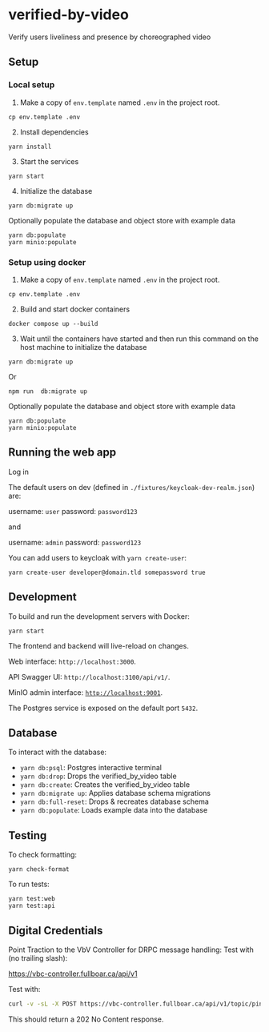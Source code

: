 # verified-by-video

Verify users liveliness and presence by choreographed video

## Setup

### Local setup

1. Make a copy of `env.template` named `.env` in the project root.

```
cp env.template .env
```

2. Install dependencies

```
yarn install
```

3. Start the services

```
yarn start
```

4. Initialize the database

```
yarn db:migrate up
```

Optionally populate the database and object store with example data

```
yarn db:populate
yarn minio:populate
```

### Setup using docker

1. Make a copy of `env.template` named `.env` in the project root.

```
cp env.template .env
```

2. Build and start docker containers

```
docker compose up --build
```

3. Wait until the containers have started and then run this command on the host machine to initialize the database

```
yarn db:migrate up
```

Or

```
npm run  db:migrate up
```

Optionally populate the database and object store with example data

```
yarn db:populate
yarn minio:populate
```

## Running the web app

Log in

The default users on dev (defined in `./fixtures/keycloak-dev-realm.json`) are:

username: `user`
password: `password123`

and

username: `admin`
password: `password123`

You can add users to keycloak with `yarn create-user`:

```
yarn create-user developer@domain.tld somepassword true
```

## Development

To build and run the development servers with Docker:

```
yarn start
```

The frontend and backend will live-reload on changes.

Web interface: `http://localhost:3000`.

API Swagger UI: `http://localhost:3100/api/v1/`.

MinIO admin interface: [`http://localhost:9001`](http://localhost:9001).

The Postgres service is exposed on the default port `5432`.

## Database

To interact with the database:

- `yarn db:psql`: Postgres interactive terminal
- `yarn db:drop`: Drops the verified_by_video table
- `yarn db:create`: Creates the verified_by_video table
- `yarn db:migrate up`: Applies database schema migrations
- `yarn db:full-reset`: Drops & recreates database schema
- `yarn db:populate`: Loads example data into the database

## Testing

To check formatting:

```
yarn check-format
```

To run tests:

```
yarn test:web
yarn test:api
```

## Digital Credentials

Point Traction to the VbV Controller for DRPC message
handling: Test with (no trailing slash):

https://vbc-controller.fullboar.ca/api/v1

Test with:

```bash
curl -v -sL -X POST https://vbc-controller.fullboar.ca/api/v1/topic/ping
```

This should return a 202 No Content response.
